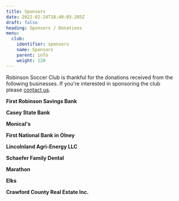 ```yaml
---
title: Sponsors
date: 2022-02-24T18:40:03.285Z
draft: false
heading: Sponsors / Donations
menu:
  club:
    identifier: sponsors
    name: Sponsors
    parent: info
    weight: 120
---
```

Robinson Soccer Club is thankful for the donations received from the following businesses. If you're interested in sponsoring the club please [contact us](/club/contact/).

**First Robinson Savings Bank**

**Casey State Bank**

**Monical's**

**First National Bank in Olney**

**Lincolnland Agri-Energy LLC**

**Schaefer Family Dental**

**Marathon**

**Elks**

**Crawford County Real Estate Inc.**
